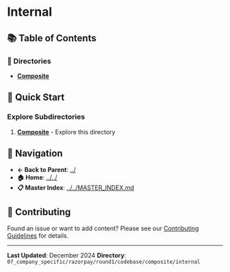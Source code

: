 # Internal

## 📚 Table of Contents

### 📁 Directories

- **[Composite](composite/)**

## 🚀 Quick Start

### Explore Subdirectories
1. **[Composite](composite/)** - Explore this directory

## 🔗 Navigation

- **← Back to Parent**: [../](../)
- **🏠 Home**: [../../](../..)
- **📋 Master Index**: [../../MASTER_INDEX.md](../..MASTER_INDEX.md)

## 🤝 Contributing

Found an issue or want to add content? Please see our [Contributing Guidelines](../../CONTRIBUTING.md) for details.

---

**Last Updated**: December 2024
**Directory**: `07_company_specific/razorpay/round1/codebase/composite/internal`
